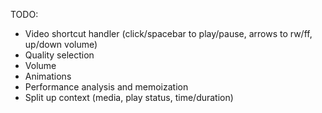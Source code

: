 TODO:

- Video shortcut handler (click/spacebar to play/pause, arrows to rw/ff, up/down volume)
- Quality selection
- Volume
- Animations
- Performance analysis and memoization
- Split up context (media, play status, time/duration)
